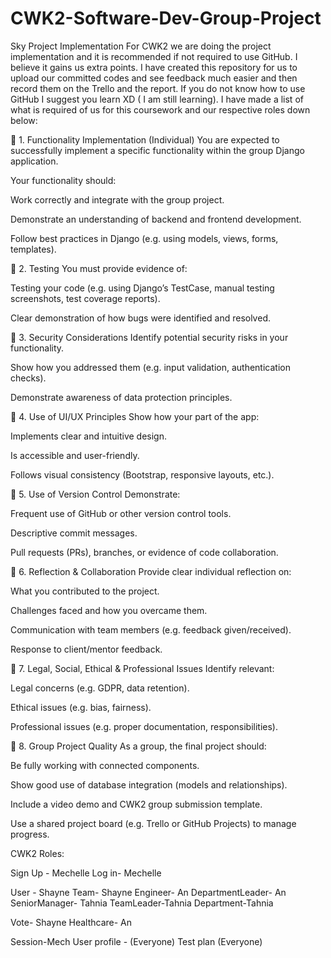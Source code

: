 # CWK2-Software-Dev-Group-Project
Sky Project Implementation
For CWK2 we are doing the project implementation and it is recommended if not required to use GitHub. I believe it gains us extra points. I have created this repository for us to upload our committed codes and see feedback much easier and then record them on the Trello and the report. If you do not know how to use GitHub I suggest you learn XD ( I am still learning). I have made a list of what is required of us for this coursework and our respective roles down below:

🔹 1. Functionality Implementation (Individual)
You are expected to successfully implement a specific functionality within the group Django application.

Your functionality should:

Work correctly and integrate with the group project.

Demonstrate an understanding of backend and frontend development.

Follow best practices in Django (e.g. using models, views, forms, templates).

🔹 2. Testing
You must provide evidence of:

Testing your code (e.g. using Django’s TestCase, manual testing screenshots, test coverage reports).

Clear demonstration of how bugs were identified and resolved.

🔹 3. Security Considerations
Identify potential security risks in your functionality.

Show how you addressed them (e.g. input validation, authentication checks).

Demonstrate awareness of data protection principles.

🔹 4. Use of UI/UX Principles
Show how your part of the app:

Implements clear and intuitive design.

Is accessible and user-friendly.

Follows visual consistency (Bootstrap, responsive layouts, etc.).

🔹 5. Use of Version Control
Demonstrate:

Frequent use of GitHub or other version control tools.

Descriptive commit messages.

Pull requests (PRs), branches, or evidence of code collaboration.

🔹 6. Reflection & Collaboration
Provide clear individual reflection on:

What you contributed to the project.

Challenges faced and how you overcame them.

Communication with team members (e.g. feedback given/received).

Response to client/mentor feedback.

🔹 7. Legal, Social, Ethical & Professional Issues
Identify relevant:

Legal concerns (e.g. GDPR, data retention).

Ethical issues (e.g. bias, fairness).

Professional issues (e.g. proper documentation, responsibilities).

🔹 8. Group Project Quality
As a group, the final project should:

Be fully working with connected components.

Show good use of database integration (models and relationships).

Include a video demo and CWK2 group submission template.

Use a shared project board (e.g. Trello or GitHub Projects) to manage progress.

CWK2 Roles: 

Sign Up - Mechelle 
Log in- Mechelle

User - Shayne
Team- Shayne
Engineer- An
DepartmentLeader- An
SeniorManager- Tahnia
TeamLeader-Tahnia
Department-Tahnia

Vote- Shayne
Healthcare- An

Session-Mech
User profile - (Everyone)
Test plan (Everyone)
